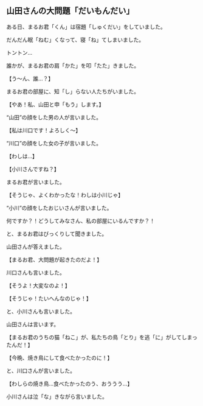 ## 山田さんの大問題「だいもんだい」

ある日、まるお君「くん」は宿題「しゅくだい」をしていました。

だんだん眠「ねむ」くなって、寝「ね」てしまいました。

トントン…

誰かが、まるお君の肩「かた」を叩「たた」きました。

【う～ん、誰…？】

まるお君の部屋に、知「し」らない人たちがいました。

【やあ！私、山田と申「もう」します。】

“山田”の顔をした男の人が言いました。

【私は川口です！よろしく～】

“川口”の顔をした女の子が言いました。

【わしは…】

【小川さんですね？】

まるお君が言いました。

【そうじゃ、よくわかったな！わしは小川じゃ】

“小川”の顔をしたおじいさんが言いました。

何ですか？！どうしてみなさん、私の部屋にいるんですか？！

と、まるお君はびっくりして聞きました。

山田さんが答えました。

【まるお君、大問題が起きたのだよ！】

川口さんも言いました。

【そうよ！大変なのよ！】

【そうじゃ！たいへんなのじゃ！】

と、小川さんも言いました。

山田さんは言います。

【まるお君のうちの猫「ねこ」が、私たちの鳥「とり」を逃「に」がしてしまったんだ！】

【今晩、焼き鳥にして食べたかったのに！】

と、川口さんが言いました。

【わしらの焼き鳥…食べたかったのう、おううう…】

小川さんは泣「な」きながら言いました。
